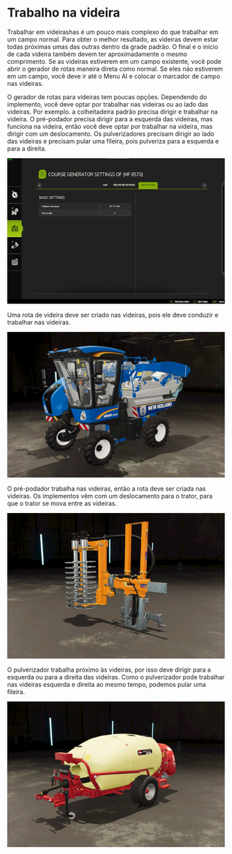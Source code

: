# Trabalho na videira


Trabalhar em videirashas é um pouco mais complexo do que trabalhar em um campo normal.
Para obter o melhor resultado, as videiras devem estar todas próximas umas das outras dentro da grade padrão.
O final e o início de cada videira também devem ter aproximadamente o mesmo comprimento.
Se as videiras estiverem em um campo existente, você pode abrir o gerador de rotas maneira direta como normal.
Se eles não estiverem em um campo, você deve ir até o Menu AI e colocar o marcador de campo nas videiras.  



O gerador de rotas para videiras tem poucas opções.
Dependendo do implemento, você deve optar por trabalhar nas videiras ou ao lado das videiras.
Por exemplo. a colheitadeira padrão precisa dirigir e trabalhar na videira.
      O pré-podador precisa dirigir para a esquerda das videiras, mas funciona na videira, então você deve optar por trabalhar na videira, mas dirigir com um deslocamento.
      Os pulverizadores precisam dirigir ao lado das videiras e precisam pular uma fileira, pois pulveriza para a esquerda e para a direita.


![Image](assets/images/vineworkgen_0_0_765_510.png)


Uma rota de videira deve ser criado nas videiras, pois ele deve conduzir e trabalhar nas videiras.


![Image](assets/images/vineworkharvest_0_0_765_510.png)


O pré-podador trabalha nas videiras, então a rota deve ser criada nas videiras.
Os implementos vêm com um deslocamento para o trator, para que o trator se mova entre as videiras.


![Image](assets/images/vineworkpruner_0_0_765_510.png)


O pulverizador trabalha próximo às videiras, por isso deve dirigir para a esquerda ou para a direita das videiras.
Como o pulverizador pode trabalhar nas videiras esquerda e direita ao mesmo tempo, podemos pular uma fileira.


![Image](assets/images/vineworkspray_0_0_765_510.png)

